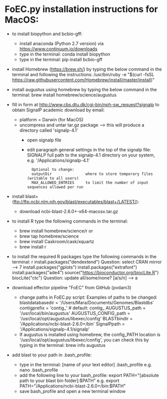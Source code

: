 # FoEC.py installation instructions for MacOS:


- to install biopython and bcbio-gff:
	* install anaconda (Python 2.7 version) via https://www.continuum.io/downloads
	* type in the terminal:
		conda install biopython
	* type in the terminal:
		pip install bcbio-gff


- install Homebrew (https://brew.sh/) by typing the below command in the terminal and following the instructions:
	/usr/bin/ruby -e "$(curl -fsSL https://raw.githubusercontent.com/Homebrew/install/master/install)" 


- install augustus using homebrew by typing the below command in the terminal:
	brew install homebrew/science/augustus


- fill in form at http://www.cbs.dtu.dk/cgi-bin/nph-sw_request?signalp to obtain SignalP academic download by email:
	* platform = Darwin (for MacOS)
	* uncompress and untar tar.gz package --> this will produce a directory called 'signalp-4.1'
		* open signalp file
		* edit paragraph general settings in the top of the signalp file:
				SIGNALP		full path to the signalp-4.1 directory on your system, e.g. '/Applications/signalp-4.1'
				
				Optional to change:
				outputDir				where to store temporary files (writable to all users)
				MAX_ALLOWED_ENTRIES		to limit the number of input sequences allowed per run


- install blast+ (ftp://ftp.ncbi.nlm.nih.gov/blast/executables/blast+/LATEST/):
	* download ncbi-blast-2.6.0+-x64-macosx.tar.gz


- to install R type the following commands in the terminal:
	* brew install homebrew/science/r
	or
	* brew tap homebrew/science
	* brew install Caskroom/cask/xquartz
	* brew install r


- to install the required R packages type the following commands in the terminal:
	r
	install.packages("dendextend")
		Question: select CRAN mirror --> 7
	install.packages("gplots")
	install.packages("extrafont")
	install.packages("ade4")
	source("https://bioconductor.org/biocLite.R")
	biocLite("ctc")
		 Question: update all/some/none? [a/s/n] --> a

- download effector pipeline "FoEC" from GitHub (pvdam3)
	* change paths in FoEC.py script:
		Examples of paths to be changed:
		blastdatabasedir			= '/Users/Mara/Documents/Genomes/Blastdbs'
		contigprefix 				= 'contig_' 	# default: contig_
		AUGUSTUS_path 				= '/usr/local/bin/augustus'
		AUGUSTUS_CONFIG_path 		= '/usr/local/opt/augustus/libexec/config'
		BLASTbindir 				= '/Applications/ncbi-blast-2.6.0+/bin'
		SignalPpath					= '/Applications/signalp-4.1/signalp'
	* If augustus is installed using homebrew, the config_PATH location is '/usr/local/opt/augustus/libexec/config',
	  you can check this by typing in the terminal:
	  	brew info augustus


- add blast to your path in .bash_profile:
	* type in the terminal:
		[name of your text editor] .bash_profile
			e.g. nano .bash_profile
	* add the following line to your bash_profile:
		export PATH="[absolute path to your blast bin folder]:$PATH"
			e.g. export PATH="/Applications/ncbi-blast-2.6.0+/bin:$PATH"
	* save bash_profile and open a new terminal window

